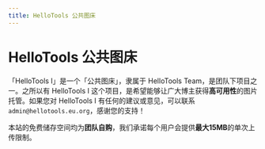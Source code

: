 ```yaml
---
title: HelloTools 公共图床
---
```


# HelloTools 公共图床

「HelloTools I」是一个「公共图床」，隶属于 HelloTools Team，是团队下项目之一。之所以有 HelloTools I 这个项目，是希望能够让广大博主获得**高可用性**的图片托管。如果您对 HelloTools I 有任何的建议或意见，可以联系`admin@hellotools.eu.org`，感谢您的支持！

本站的免费储存空间均为**团队自购**，我们承诺每个用户会提供**最大15MB**的单次上传限制。
